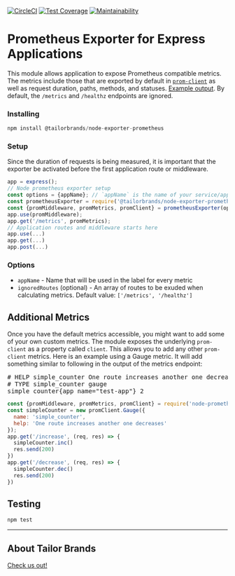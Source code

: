 [![CircleCI](https://circleci.com/gh/TailorBrands/node-exporter-prometheus/tree/master.svg?style=svg&circle-token=e881d8475dd8dfab8c6bc695ef84a2677e04443b)](https://circleci.com/gh/TailorBrands/node-exporter-prometheus/tree/master)
[![Test Coverage](https://api.codeclimate.com/v1/badges/eb78a8090d08e3c3bd63/test_coverage)](https://codeclimate.com/repos/5bfc1fbbe40b610285001d18/test_coverage)
[![Maintainability](https://api.codeclimate.com/v1/badges/eb78a8090d08e3c3bd63/maintainability)](https://codeclimate.com/repos/5bfc1fbbe40b610285001d18/maintainability)

# Prometheus Exporter for Express Applications

This module allows application to expose Prometheus compatible metrics. The metrics include those that are exported by default in [`prom-client`](https://github.com/siimon/prom-client)
as well as request duration, paths, methods, and statuses. [Example output](./examples/output.txt). By default, the `/metrics` and `/healthz` endpoints are ignored.

### Installing

```js
npm install @tailorbrands/node-exporter-prometheus
```

### Setup

Since the duration of requests is being measured, it is important that the exporter be activated before the first application route or middleware.

```js
app = express();
// Node prometheus exporter setup
const options = {appName}; // `appName` is the name of your service/application
const prometheusExporter = require('@tailorbrands/node-exporter-prometheus')
const {promMiddleware, promMetrics, promClient} = prometheusExporter(options);
app.use(promMiddleware);
app.get('/metrics', promMetrics);
// Application routes and middleware starts here
app.use(...)
app.get(...)
app.post(...)
```

### Options

- `appName`                     - Name that will be used in the label for every metric
- `ignoredRoutes` (optional)    - An array of routes to be exuded when calculating metrics. Default value: `['/metrics', '/healthz']`

## Additional Metrics

Once you have the default metrics accessible, you might want to add some of your own custom metrics.  The module exposes the underlying `prom-client` as a property called `client`.  This allows you to add any other `prom-client` metrics.
Here is an example using a Gauge metric. It will add something similar to following in the output of the metrics endpoint:
<pre>
# HELP simple_counter One route increases another one decreases
# TYPE simple_counter gauge
simple_counter{app_name="test-app"} 2
</pre>

```js
const {promMiddleware, promMetrics, promClient} = require('node-prometheus-exporter')({ appName });
const simpleCounter = new promClient.Gauge({
  name: 'simple_counter',
  help: 'One route increases another one decreases'
});
app.get('/increase', (req, res) => {
  simpleCounter.inc()
  res.send(200)
})
app.get('/decrease', (req, res) => {
  simpleCounter.dec()
  res.send(200)
})
```

## Testing

```js
npm test
```

---

## About Tailor Brands
[Check us out!](https://www.tailorbrands.com)
